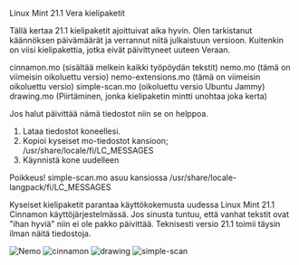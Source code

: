 Linux Mint 21.1 Vera kielipaketit

Tällä kertaa 21.1 kielipaketit ajoittuivat aika hyvin. Olen tarkistanut käännöksen päivämäärät ja verrannut niitä julkaistuun versioon. Kuitenkin on viisi kielipakettia, jotka eivät päivittyneet uuteen Veraan.

cinnamon.mo (sisältää melkein kaikki työpöydän tekstit)
nemo.mo (tämä on viimeisin oikoluettu versio)
nemo-extensions.mo (tämä on viimeisin oikoluettu versio)
simple-scan.mo (oikoluettu versio Ubuntu Jammy)
drawing.mo (Piirtäminen, jonka kielipaketin mintti unohtaa joka kerta)

Jos halut päivittää nämä tiedostot niin se on helppoa.
1. Lataa tiedostot koneellesi.
2. Kopioi kyseiset mo-tiedostot kansioon; /usr/share/locale/fi/LC_MESSAGES
3. Käynnistä kone uudelleen

Poikkeus!
simple-scan.mo asuu kansiossa /usr/share/locale-langpack/fi/LC_MESSAGES


Kyseiset kielipaketit parantaa käyttökokemusta uudessa Linux Mint 21.1 Cinnamon käyttöjärjestelmässä. Jos sinusta tuntuu, että vanhat tekstit ovat "ihan hyviä" niin ei ole pakko päivittää. Teknisesti versio 21.1 toimii täysin ilman näitä tiedostoja.




![Nemo](https://user-images.githubusercontent.com/48694735/210540776-d6e52bfa-128e-432a-ad86-30609d3d5ed6.png)
![cinnamon](https://user-images.githubusercontent.com/48694735/210540802-1c8a44c3-8ca6-448e-a46e-f81e217bfd0e.png)
![drawing](https://user-images.githubusercontent.com/48694735/210540822-fc4d6131-9e57-4740-9d4d-7949b7e2d644.png)
![simple-scan](https://user-images.githubusercontent.com/48694735/210540833-6482667a-a439-4817-858a-a5b4beec42b2.png)
